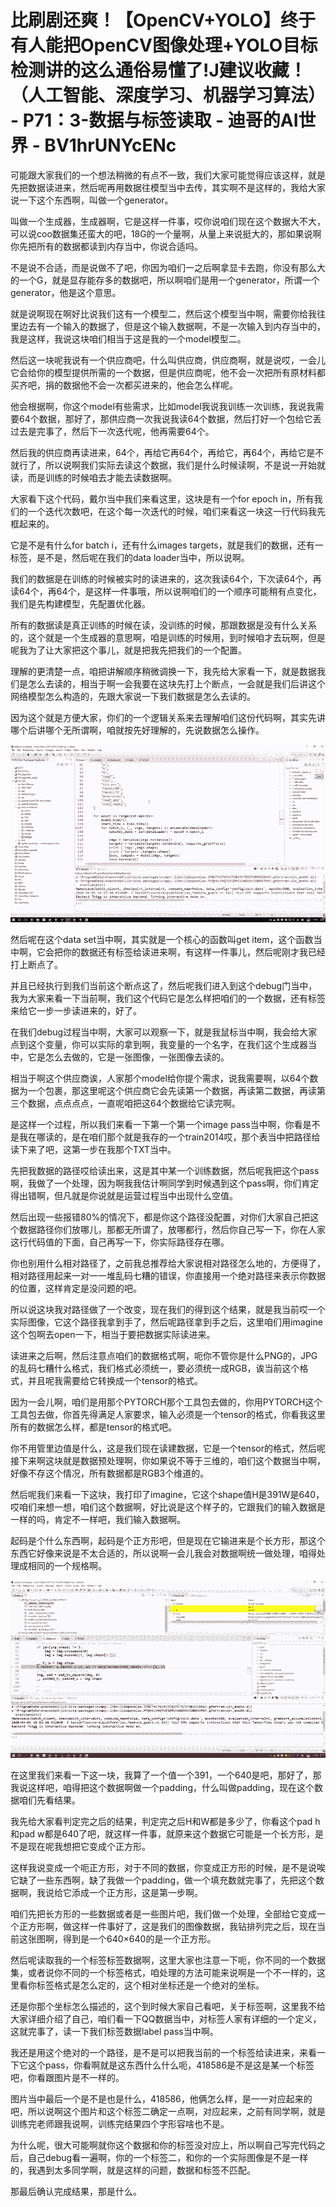 # 比刷剧还爽！【OpenCV+YOLO】终于有人能把OpenCV图像处理+YOLO目标检测讲的这么通俗易懂了!J建议收藏！（人工智能、深度学习、机器学习算法） - P71：3-数据与标签读取 - 迪哥的AI世界 - BV1hrUNYcENc

可能跟大家我们的一个想法稍微的有点不一致，我们大家可能觉得应该这样，就是先把数据读进来，然后呢再用数据往模型当中去传，其实啊不是这样的，我给大家说一下这个东西啊，叫做一个generator。

叫做一个生成器，生成器啊，它是这样一件事，哎你说咱们现在这个数据大不大，可以说coo数据集还蛮大的吧，18G的一个量啊，从量上来说挺大的，那如果说啊你先把所有的数据都读到内存当中，你说合适吗。

不是说不合适，而是说做不了吧，你因为咱们一之后啊拿显卡去跑，你没有那么大的一个G，就是显存能存多的数据吧，所以啊咱们是用一个generator，所谓一个generator，他是这个意思。

就是说啊现在啊好比说我们这有一个模型二，然后这个模型当中啊，需要你给我往里边去有一个输入的数据了，但是这个输入数据啊，不是一次输入到内存当中的，我是这样，我说这块咱们相当于这是我的一个model模型二。

然后这一块呢我说有一个供应商吧，什么叫供应商，供应商啊，就是说哎，一会儿它会给你的模型提供所需的一个数据，但是供应商呢，他不会一次把所有原材料都买齐吧，捐的数据他不会一次都买进来的，他会怎么样呢。

他会根据啊，你这个model有些需求，比如model我说我训练一次训练，我说我需要64个数据，那好了，那供应商一次我说我读64个数据，然后打好一个包给它丢过去是完事了，然后下一次迭代呢，他再需要64个。

然后我的供应商再读进来，64个，再给它再64个，再给它，再64个，再给它是不就行了，所以说啊我们实际去读这个数据，我们是什么时候读啊，不是说一开始就读，而是训练的时候咱去才能去读数据啊。

大家看下这个代码，戴尔当中我们来看这里，这块是有一个for epoch in，所有我们的一个迭代次数吧，在这个每一次迭代的时候，咱们来看这一块这一行代码我先框起来的。

它是不是有什么for batch i，还有什么images targets，就是我们的数据，还有一标签，是不是，然后呢在我们的data loader当中，所以说啊。

我们的数据是在训练的时候被实时的读进来的，这次我读64个，下次读64个，再读64个，再64个，是这样一件事哦，所以说啊咱们的一个顺序可能稍有点变化，我们是先构建模型，先配置优化器。

所有的数据读是真正训练的时候在读，没训练的时候，那跟数据是没有什么关系的，这个就是一个生成器的意思啊，咱是训练的时候用，到时候咱才去玩啊，但是呢我为了让大家把这个事儿，就是把我先把我们的一个配置。

理解的更清楚一点，咱把讲解顺序稍微调换一下，我先给大家看一下，就是数据我们是怎么去读的，相当于啊一会我要在这块先打上个断点，一会就是我们后讲这个网络模型怎么构造的，先跟大家说一下我们数据是怎么去读的。

因为这个就是方便大家，你们的一个逻辑关系来去理解咱们这份代码啊，其实先讲哪个后讲哪个无所谓啊，咱就按先好理解的，先说数据怎么操作。



![](img/b55e7d7ae3d2601f6f7c54194e1503bb_1.png)

然后呢在这个data set当中啊，其实就是一个核心的函数叫get item，这个函数当中啊，它会把你的数据还有标签给读进来啊，有这样一件事儿，然后呢刚才我已经打上断点了。

并且已经执行到我们当前这个断点这了，然后呢我们进入到这个debug门当中，我为大家来看一下当前啊，我们这个代码它是怎么样把咱们的一个数据，还有标签来给它一步一步读进来的，好了。

在我们debug过程当中啊，大家可以观察一下，就是我鼠标当中啊，我会给大家点到这个变量，你可以实际的拿到啊，我变量的一个名字，在我们这个生成器当中，它是怎么去做的，它是一张图像，一张图像去读的。

相当于啊这个供应商诶，人家那个model给你提个需求，说我需要啊，以64个数据为一个包裹，那这里呢这个供应商它会先读第一个数据，再读第二数据，再读第三个数据，点点点点，一直呢咱把这64个数据给它读完啊。

是这样一个过程，所以我们来看一下第一个第一个image pass当中啊，你看是不是我在哪读的，是在咱们那个就是我存的一个train2014哎，那个表当中把路径给读下来了吧，这第一步在我那个TXT当中。

先把我数据的路径哎给读出来，这是其中某一个训练数据，然后呢我把这个pass啊，我做了一个处理，因为啊我我估计啊同学到时候遇到这个pass啊，你们肯定得出错啊，但凡就是你说就是运营过程当中出现什么空值。

然后出现一些报错80%的情况下，都是你这个路径没配置，对你们大家自己把这个数据路径你们放哪儿，那都无所谓了，放哪都行，然后你自己写一下，你在人家这行代码值的下面，自己再写一下，你实际路径存在哪。

你也别用什么相对路径了，之前我总推荐给大家说相对路径怎么地的，方便得了，相对路径用起来一对一一堆乱码七糟的错误，你直接用一个绝对路径来表示你数据的位置，这样肯定是没问题的吧。

所以说这块我对路径做了一个改变，现在我们的得到这个结果，就是我当前哎一个实际图像，它这个路径我拿到手了，然后呢路径拿到手之后，这里咱们用imagine这个包啊去open一下，相当于要把数据实际读进来。

读进来之后啊，然后注意点咱们的数据格式啊，呃你不管你是什么PNG的，JPG的乱码七糟什么格式，我们格式必须统一，要必须统一成RGB，诶当前这个格式，并且呢我需要给它转换成一个tensor的格式。

因为一会儿啊，咱们是用那个PYTORCH那个工具包去做的，你用PYTORCH这个工具包去做，你首先得满足人家要求，输入必须是一个tensor的格式，你看我这里所有的数据怎么样，都是tensor的格式吧。

你不用管里边值是什么，这是我们现在读建数据，它是一个tensor的格式，然后呢接下来啊这块就是数据预处理啊，你如果说不等于三维的，咱们这个数据当中啊，好像不存这个情况，所有数据都是RGB3个维道的。

然后呢我们来看一下这块，我打印了imagine，它这个shape值H是391W是640，哎咱们来想一想，咱们这个数据啊，好比说是这个样子的，它跟我们的输入数据是一样的吗，肯定不一样吧，我们输入数据啊。

起码是个什么东西啊，起码是个正方形吧，但是现在它输进来是个长方形，那这个东西它好像来说是不太合适的，所以说啊一会儿我会对数据啊统一做处理，咱得处理成相同的一个规格啊。



![](img/b55e7d7ae3d2601f6f7c54194e1503bb_3.png)

在这里我们来看一下这一块，我算了一个值一个391，一个640是吧，那好了，那我说这样吧，咱得把这个数据啊做一个padding，什么叫做padding，现在这个数据咱们先看结果。

我先给大家看判定完之后的结果，判定完之后H和W都是多少了，你看这个pad h和pad w都是640了吧，就这样一件事，就原来这个数据它可能是一个长方形，是不是现在呢我想把它变成个正方形。

这样我说变成一个呃正方形，对于不同的数据，你变成正方形的时候，是不是说唉它缺了一些东西啊，缺了我做一个padding，做一个填充数就完事了，先把这个数据啊，我说给它添成一个正方形，这是第一步啊。

咱们先把长方形的一些数据或者是一些图片吧，我们做一个处理，全部给它变成一个正方形啊，做这样一件事好了，这是我们的图像数据，我钻排列完之后，现在当前这张图啊，得到是一个640×640的是一个正方形。

然后呢读取我的一个标签标签数据啊，这里大家也注意一下呃，你不同的一个数据集，或者说你不同的一个标签格式，咱处理的方法可能来说啊是一个不一样的，这里看你标签格式是怎么定的，这个相对坐标还是一个绝对的坐标。

还是你那个坐标怎么描述的，这个到时候大家自己看吧，关于标签啊，这里我不给大家详细介绍了自己，咱们看一下QQ数据当中，对标签人家有详细的一个定义，这就完事了，读一下我们标签数据label pass当中啊。

我还是用这个绝对的一个路径，是不是可以把我当前的一个标签给读进来，来看一下它这个pass，你看啊就是这东西什么什么呃，418586是不是这是某一个标签吧，你看跟图片是不一样的。

图片当中最后一个是不是也是什么，418586，他俩怎么样，是一一对应起来的吧，所以说啊这个图片和这个标签二确定一点啊，对应起来，之前有同学啊，就是训练完老师跟我说啊，训练完结果四个字形容啥也不是。

为什么呢，很大可能啊就你这个数据和你的标签没对应上，所以啊自己写完代码之后，自己debug看一遍啊，你的一个标签二，和你的一个实际图像是不是一样的，我遇到太多同学啊，就是这样的问题，数据和标签不匹配。

那最后确认完成结果，那是什么。